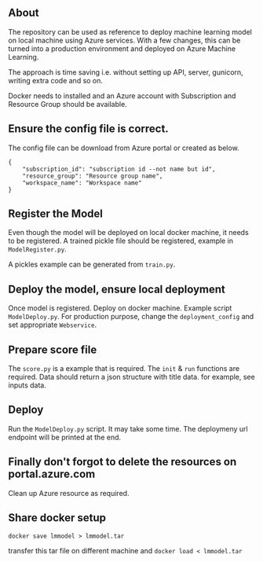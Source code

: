## About

The repository can be used as reference to deploy machine learning model on local machine using Azure services.
With a few changes, this can be turned into a production environment and deployed on Azure Machine Learning.

The approach is time saving i.e. without setting up API, server, gunicorn, writing extra code and so on.

Docker needs to installed and an Azure account with Subscription and Resource Group should be available.


## Ensure the config file is correct.

The config file can be download from Azure portal or created as below.

```
{
    "subscription_id": "subscription id --not name but id",
    "resource_group": "Resource group name",
    "workspace_name": "Workspace name"
}
```

## Register the Model

Even though the model will be deployed on local docker machine, it needs to be registered.
A trained pickle file should be registered, example in `ModelRegister.py`.

A pickles example can be generated from `train.py`.

## Deploy the model, ensure local deployment

Once model is registered. Deploy on docker machine. Example script `ModelDeploy.py`.
For production purpose, change the `deployment_config` and set appropriate `Webservice`.

## Prepare score file

The `score.py` is a example that is required.
The `init` & `run` functions are required.
Data should return a json structure with title data. for example, see inputs data.

## Deploy

Run the `ModelDeploy.py` script. It may take some time.
The deploymeny url endpoint will be printed at the end.

## Finally don't forgot to delete the resources on portal.azure.com

Clean up Azure resource as required.

## Share docker setup

`docker save lmmodel > lmmodel.tar`

transfer this tar file on different machine and `docker load < lmmodel.tar`